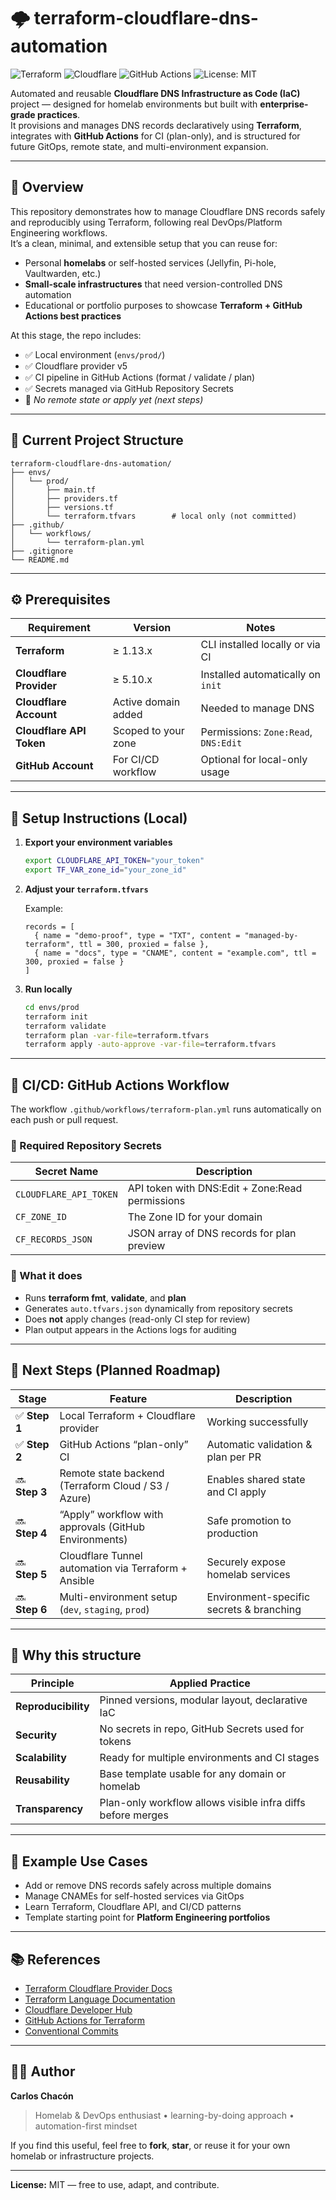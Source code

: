 # 🌩️ terraform-cloudflare-dns-automation

![Terraform](https://img.shields.io/badge/Terraform-1.13.x-623CE4?logo=terraform)
![Cloudflare](https://img.shields.io/badge/Cloudflare-5.10-orange?logo=cloudflare)
![GitHub Actions](https://img.shields.io/github/actions/workflow/status/yourusername/terraform-cloudflare-dns-automation/terraform-plan.yml?label=CI%20Status&logo=githubactions)
![License: MIT](https://img.shields.io/badge/License-MIT-blue.svg)

Automated and reusable **Cloudflare DNS Infrastructure as Code (IaC)** project — designed for homelab environments but built with **enterprise-grade practices**.  
It provisions and manages DNS records declaratively using **Terraform**, integrates with **GitHub Actions** for CI (plan-only), and is structured for future GitOps, remote state, and multi-environment expansion.

---

## 📖 Overview

This repository demonstrates how to manage Cloudflare DNS records safely and reproducibly using Terraform, following real DevOps/Platform Engineering workflows.  
It’s a clean, minimal, and extensible setup that you can reuse for:

- Personal **homelabs** or self-hosted services (Jellyfin, Pi-hole, Vaultwarden, etc.)
- **Small-scale infrastructures** that need version-controlled DNS automation
- Educational or portfolio purposes to showcase **Terraform + GitHub Actions best practices**

At this stage, the repo includes:

- ✅ Local environment (`envs/prod/`)
- ✅ Cloudflare provider v5
- ✅ CI pipeline in GitHub Actions (format / validate / plan)
- ✅ Secrets managed via GitHub Repository Secrets
- 🚫 *No remote state or apply yet (next steps)*

---

## 🧱 Current Project Structure

```
terraform-cloudflare-dns-automation/
├── envs/
│   └── prod/
│       ├── main.tf
│       ├── providers.tf
│       ├── versions.tf
│       └── terraform.tfvars        # local only (not committed)
├── .github/
│   └── workflows/
│       └── terraform-plan.yml
├── .gitignore
└── README.md
```

---

## ⚙️ Prerequisites

| Requirement | Version | Notes |
|--------------|----------|-------|
| **Terraform** | ≥ 1.13.x | CLI installed locally or via CI |
| **Cloudflare Provider** | ≥ 5.10.x | Installed automatically on `init` |
| **Cloudflare Account** | Active domain added | Needed to manage DNS |
| **Cloudflare API Token** | Scoped to your zone | Permissions: `Zone:Read`, `DNS:Edit` |
| **GitHub Account** | For CI/CD workflow | Optional for local-only usage |

---

## 🧩 Setup Instructions (Local)

1. **Export your environment variables**

   ```bash
   export CLOUDFLARE_API_TOKEN="your_token"
   export TF_VAR_zone_id="your_zone_id"
   ```

2. **Adjust your `terraform.tfvars`**

   Example:
   ```hcl
   records = [
     { name = "demo-proof", type = "TXT", content = "managed-by-terraform", ttl = 300, proxied = false },
     { name = "docs", type = "CNAME", content = "example.com", ttl = 300, proxied = false }
   ]
   ```

3. **Run locally**

   ```bash
   cd envs/prod
   terraform init
   terraform validate
   terraform plan -var-file=terraform.tfvars
   terraform apply -auto-approve -var-file=terraform.tfvars
   ```

---

## 🤖 CI/CD: GitHub Actions Workflow

The workflow `.github/workflows/terraform-plan.yml` runs automatically on each push or pull request.

### 🔐 Required Repository Secrets

| Secret Name | Description |
|--------------|-------------|
| `CLOUDFLARE_API_TOKEN` | API token with DNS:Edit + Zone:Read permissions |
| `CF_ZONE_ID` | The Zone ID for your domain |
| `CF_RECORDS_JSON` | JSON array of DNS records for plan preview |

### 🧠 What it does

- Runs **terraform fmt**, **validate**, and **plan**
- Generates `auto.tfvars.json` dynamically from repository secrets
- Does **not** apply changes (read-only CI step for review)
- Plan output appears in the Actions logs for auditing

---

## 🚀 Next Steps (Planned Roadmap)

| Stage | Feature | Description |
|--------|----------|-------------|
| ✅ **Step 1** | Local Terraform + Cloudflare provider | Working successfully |
| ✅ **Step 2** | GitHub Actions “plan-only” CI | Automatic validation & plan per PR |
| 🔜 **Step 3** | Remote state backend (Terraform Cloud / S3 / Azure) | Enables shared state and CI apply |
| 🔜 **Step 4** | “Apply” workflow with approvals (GitHub Environments) | Safe promotion to production |
| 🔜 **Step 5** | Cloudflare Tunnel automation via Terraform + Ansible | Securely expose homelab services |
| 🔜 **Step 6** | Multi-environment setup (`dev`, `staging`, `prod`) | Environment-specific secrets & branching |

---

## 🧠 Why this structure

| Principle | Applied Practice |
|------------|-----------------|
| **Reproducibility** | Pinned versions, modular layout, declarative IaC |
| **Security** | No secrets in repo, GitHub Secrets used for tokens |
| **Scalability** | Ready for multiple environments and CI stages |
| **Reusability** | Base template usable for any domain or homelab |
| **Transparency** | Plan-only workflow allows visible infra diffs before merges |

---

## 🧪 Example Use Cases

- Add or remove DNS records safely across multiple domains  
- Manage CNAMEs for self-hosted services via GitOps  
- Learn Terraform, Cloudflare API, and CI/CD patterns  
- Template starting point for **Platform Engineering portfolios**

---

## 📚 References

- [Terraform Cloudflare Provider Docs](https://registry.terraform.io/providers/cloudflare/cloudflare/latest)
- [Terraform Language Documentation](https://developer.hashicorp.com/terraform/language)
- [Cloudflare Developer Hub](https://developers.cloudflare.com/)
- [GitHub Actions for Terraform](https://github.com/hashicorp/setup-terraform)
- [Conventional Commits](https://www.conventionalcommits.org/en/v1.0.0/)

---

## 🧑‍💻 Author

**Carlos Chacón**  
> Homelab & DevOps enthusiast • learning-by-doing approach • automation-first mindset  

If you find this useful, feel free to **fork**, **star**, or reuse it for your own homelab or infrastructure projects.

---

**License:** MIT — free to use, adapt, and contribute.
